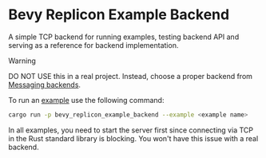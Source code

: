 # Bevy Replicon Example Backend

A simple TCP backend for running examples, testing backend API and serving as a reference for backend implementation.

> [!WARNING]
> DO NOT USE this in a real project. Instead, choose a proper backend from [Messaging backends](../README.md#messaging-backends).

To run an [example](examples) use the following command:

```bash
cargo run -p bevy_replicon_example_backend --example <example name>
```

In all examples, you need to start the server first since connecting via TCP in the Rust standard library is blocking.
You won't have this issue with a real backend.

